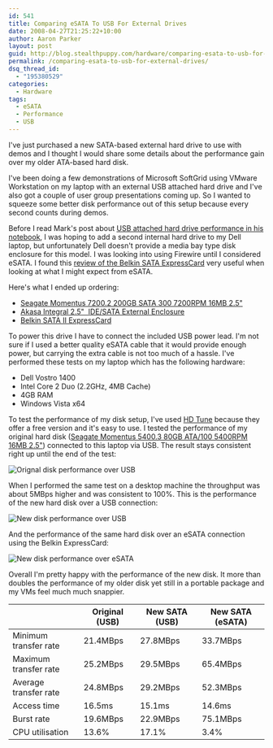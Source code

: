 ```yaml
---
id: 541
title: Comparing eSATA To USB For External Drives
date: 2008-04-27T21:25:22+10:00
author: Aaron Parker
layout: post
guid: http://blog.stealthpuppy.com/hardware/comparing-esata-to-usb-for-external-drives
permalink: /comparing-esata-to-usb-for-external-drives/
dsq_thread_id:
  - "195380529"
categories:
  - Hardware
tags:
  - eSATA
  - Performance
  - USB
---
```

I've just purchased a new SATA-based external hard drive to use with demos and I thought I would share some details about the performance gain over my older ATA-based hard disk.

I've been doing a few demonstrations of Microsoft SoftGrid using VMware Workstation on my laptop with an external USB attached hard drive and I've also got a couple of user group presentations coming up. So I wanted to squeeze some better disk performance out of this setup because every second counts during demos.

Before I read Mark's post about [USB attached hard drive performance in his notebook](http://www.markwilson.co.uk/blog/2008/04/comparing-internal-and-usb-attached-hard-disk-performance-in-a-notebook-pc.htm), I was hoping to add a second internal hard drive to my Dell laptop, but unfortunately Dell doesn't provide a media bay type disk enclosure for this model. I was looking into using Firewire until I considered eSATA. I found this [review of the Belkin SATA ExpressCard](http://www.notebookreview.com/default.asp?newsID=3790) very useful when looking at what I might expect from eSATA.

Here's what I ended up ordering:

  * [Seagate Momentus 7200.2 200GB SATA 300 7200RPM 16MB 2.5"](http://www.seagate.com/ww/v/index.jsp?locale=en-US&name=mod_ST9200420AS&vgnextoid=cb31213b5a5e3110VgnVCM100000f5ee0a0aRCRD&vgnextchannel=c021a47948a3d010VgnVCM100000dd04090aRCRD&reqPage=Model) 
  * [Akasa Integral 2.5"&#160; IDE/SATA External Enclosure](http://www.akasa.co.uk/akasa_english/spec_page/storage/spec_ak_enp2nes_bl.htm) 
  * [Belkin SATA II ExpressCard](http://catalog.belkin.com/IWCatProductPage.process?Product_Id=278303) 

To power this drive I have to connect the included USB power lead. I'm not sure if I used a better quality eSATA cable that it would provide enough power, but carrying the extra cable is not too much of a hassle. I've performed these tests on my laptop which has the following hardware:

  * Dell Vostro 1400 
  * Intel Core 2 Duo (2.2GHz, 4MB Cache) 
  * 4GB RAM 
  * Windows Vista x64 

To test the performance of my disk setup, I've used [HD Tune](http://www.hdtune.com/) because they offer a free version and it's easy to use. I tested the performance of my original hard disk ([Seagate Momentus 5400.3 80GB ATA/100 5400RPM 16MB 2.5"](http://www.seagate.com/ww/v/index.jsp?locale=en-US&name=Momentus_5400.3_80_GB&vgnextoid=c83f99f4fa74c010VgnVCM100000dd04090aRCRD&vgnextchannel=b450d3a0140fc010VgnVCM100000dd04090aRCRD&reqPage=Model)) connected to this laptop via USB. The result stays consistent right up until the end of the test:

![Orignal disk performance over USB]({{site.baseurl}}.com/media/2008/04/originaldiskperf.png)

When I performed the same test on a desktop machine the throughput was about 5MBps higher and was consistent to 100%. This is the performance of the new hard disk over a USB connection:

![New disk performance over USB]({{site.baseurl}}.com/media/2008/04/perfusb.png)

And the performance of the same hard disk over an eSATA connection using the Belkin ExpressCard:

![New disk performance over eSATA]({{site.baseurl}}.com/media/2008/04/perfesata.png)

Overall I'm pretty happy with the performance of the new disk. It more than doubles the performance of my older disk yet still in a portable package and my VMs feel much much snappier.

|               |Original (USB)|New SATA (USB)|New SATA (eSATA)|
|---------------------|--------------|--------------|----------------|
|Minimum transfer rate|21.4MBps      |27.8MBps      |33.7MBps        |
|Maximum transfer rate|25.2MBps      |29.5MBps      |65.4MBps        |
|Average transfer rate|24.8MBps      |29.2MBps      |52.3MBps        |
|Access time          |16.5ms        |15.1ms        |14.6ms          |
|Burst rate           |19.6MBps      |22.9MBps      |75.1MBps        |
|CPU utilisation      |13.6%         |17.1%         |3.4%            |
